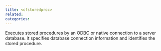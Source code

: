 ```yaml
---
title: <cfstoredproc>
related:
categories:
---
```


Executes stored procedures by an ODBC or native connection to a server database. It specifies database connection
  information and identifies the stored procedure.